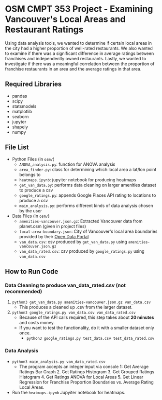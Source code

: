 # OSM CMPT 353 Project - Examining Vancouver's Local Areas and Restaurant Ratings
Using data analysis tools, we wanted to determine if certain local areas in the city had a higher proportion of well-rated restaurants. We also wanted to examine if there was a significant difference in average ratings between franchises and independently owned restaurants. Lastly, we wanted to investigate if there was a meaningful correlation between the proportion of franchise restaurants in an area and the average ratings in that area.

## Required Libraries
- pandas
- scipy
- statsmodels
- matplotlib
- seaborn
- jupyter
- shapely
- numpy

## File List
- Python Files (in `osm/`)
    + `ANOVA_analysis.py`: function for ANOVA analysis
    + `area_finder.py`: class for determining which local area a lat/lon point belongs to
    + `heatmaps.ipynb`: jupyiter notebook for producing heatmaps
    + `get_van_data.py`: performs data cleaning on larger amenities dataset to produce a csv
    + `google_ratings.py`: appends Google Places API rating to locations to produce a csv
    + `main_analysis.py`: performs different kinds of data analysis chosen by the user
- Data Files (in `osm/`)
    + `amenities-vancouver.json.gz`: Extracted Vancouver data from planet.osm (given in project files)
    + `local-area-boundary.json`: City of Vancouver's local area boundaries provided by their [Open Data Portal](https://opendata.vancouver.ca/explore/dataset/local-area-boundary/information/)
    + `van_data.csv`: csv produced by `get_van_data.py` using `amenities-vancouver.json.gz`
    + `van_data_rated.csv`: csv produced by `google_ratings.py` using `van_data.csv`


## How to Run Code
### Data Cleaning to produce van_data_rated.csv (not recommended)
1. `python3 get_van_data.py amenities-vancouver.json.gz van_data.csv`
    + This produces a cleaned up .csv from the larger dataset.
2. `python3 google_ratings.py van_data.csv van_data_rated.csv`
    + Because of the API calls required, this step takes about <b>20 minutes</b> and costs money.
    + If you want to test the functionality, do it with a smaller dataset only once.
        * `python3 google_ratings.py test_data.csv test_data_rated.csv`

### Data Analysis
- `python3 main_analysis.py van_data_rated.csv`
    + The program accepts an integer input via console
        1: Get Average Ratings Bar Graph
        2. Get Ratings Histogram
        3. Get Grouped Ratings Histogram
        4. Get Ratings ANOVA for Local Areas
        5. Get Linear Regression for Franchise Proportion Boundaries vs. Average Rating Local Areas.
- Run the `heatmaps.ipynb` Jupyiter notebook for heatmaps. 